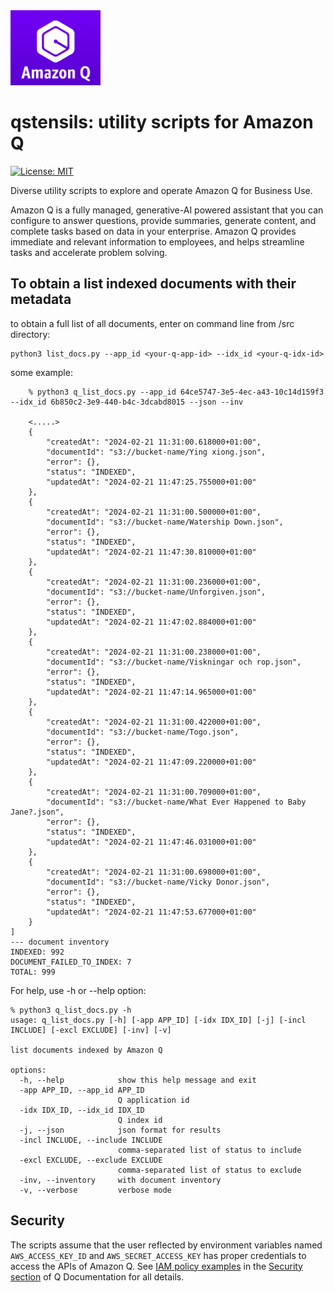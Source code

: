 <img src="img/q-logo.png" height="120">

# qstensils: utility scripts for Amazon Q

[![License: MIT](https://img.shields.io/badge/License-MIT-yellow.svg)](https://opensource.org/licenses/MIT)

Diverse utility scripts to explore and operate Amazon Q for Business Use. 

Amazon Q is a fully managed, generative-AI powered assistant that you can configure to answer questions, provide summaries, generate content, and complete tasks based on data in your enterprise. Amazon Q provides immediate and relevant information to employees, and helps streamline tasks and accelerate problem solving.

## To obtain a list indexed documents with their metadata
to obtain a full list of all documents, enter on command line from /src directory:
```shell
python3 list_docs.py --app_id <your-q-app-id> --idx_id <your-q-idx-id>  
```

some example:
``` 
    % python3 q_list_docs.py --app_id 64ce5747-3e5-4ec-a43-10c14d159f3 --idx_id 6b850c2-3e9-440-b4c-3dcabd8015 --json --inv

    <.....> 
    {
        "createdAt": "2024-02-21 11:31:00.618000+01:00",
        "documentId": "s3://bucket-name/Ying xiong.json",
        "error": {},
        "status": "INDEXED",
        "updatedAt": "2024-02-21 11:47:25.755000+01:00"
    },
    {
        "createdAt": "2024-02-21 11:31:00.500000+01:00",
        "documentId": "s3://bucket-name/Watership Down.json",
        "error": {},
        "status": "INDEXED",
        "updatedAt": "2024-02-21 11:47:30.810000+01:00"
    },
    {
        "createdAt": "2024-02-21 11:31:00.236000+01:00",
        "documentId": "s3://bucket-name/Unforgiven.json",
        "error": {},
        "status": "INDEXED",
        "updatedAt": "2024-02-21 11:47:02.884000+01:00"
    },
    {
        "createdAt": "2024-02-21 11:31:00.238000+01:00",
        "documentId": "s3://bucket-name/Viskningar och rop.json",
        "error": {},
        "status": "INDEXED",
        "updatedAt": "2024-02-21 11:47:14.965000+01:00"
    },
    {
        "createdAt": "2024-02-21 11:31:00.422000+01:00",
        "documentId": "s3://bucket-name/Togo.json",
        "error": {},
        "status": "INDEXED",
        "updatedAt": "2024-02-21 11:47:09.220000+01:00"
    },
    {
        "createdAt": "2024-02-21 11:31:00.709000+01:00",
        "documentId": "s3://bucket-name/What Ever Happened to Baby Jane?.json",
        "error": {},
        "status": "INDEXED",
        "updatedAt": "2024-02-21 11:47:46.031000+01:00"
    },
    {
        "createdAt": "2024-02-21 11:31:00.698000+01:00",
        "documentId": "s3://bucket-name/Vicky Donor.json",
        "error": {},
        "status": "INDEXED",
        "updatedAt": "2024-02-21 11:47:53.677000+01:00"
    }
]
--- document inventory
INDEXED: 992
DOCUMENT_FAILED_TO_INDEX: 7
TOTAL: 999
```

For help, use -h or --help option:
```
% python3 q_list_docs.py -h                                                                                                  
usage: q_list_docs.py [-h] [-app APP_ID] [-idx IDX_ID] [-j] [-incl INCLUDE] [-excl EXCLUDE] [-inv] [-v]

list documents indexed by Amazon Q

options:
  -h, --help            show this help message and exit
  -app APP_ID, --app_id APP_ID
                        Q application id
  -idx IDX_ID, --idx_id IDX_ID
                        Q index id
  -j, --json            json format for results
  -incl INCLUDE, --include INCLUDE
                        comma-separated list of status to include
  -excl EXCLUDE, --exclude EXCLUDE
                        comma-separated list of status to exclude
  -inv, --inventory     with document inventory
  -v, --verbose         verbose mode
```

## Security

The scripts assume that the user reflected by environment variables named `AWS_ACCESS_KEY_ID` and `AWS_SECRET_ACCESS_KEY` has proper credentials to access the APIs of Amazon Q. See [IAM policy examples](https://docs.aws.amazon.com/amazonq/latest/business-use-dg/security_iam_id-based-policy-examples.html) in the [Security section](https://docs.aws.amazon.com/amazonq/latest/business-use-dg/security-iam.html) of Q Documentation for all details.

